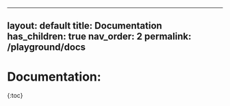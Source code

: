 <!--
SPDX-FileCopyrightText: 2020 SAP SE <https://sap.com>

SPDX-License-Identifier: Apache-2.0
-->

---
layout: default
title: Documentation
has_children: true
nav_order: 2
permalink: /playground/docs
---

# Documentation:
{:toc}